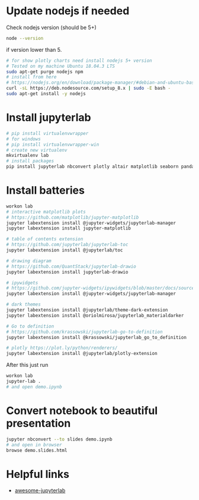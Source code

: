 # Update nodejs if needed

Check nodejs version (should be 5+)

```bash
node --version
```

if version lower than 5.

```bash
# for show plotly charts need install nodejs 5+ version
# Tested on my machine Ubuntu 18.04.3 LTS
sudo apt-get purge nodejs npm
# install from here
# https://nodejs.org/en/download/package-manager/#debian-and-ubuntu-based-linux-distributions-enterprise-linux-fedora-and-snap-packages
curl -sL https://deb.nodesource.com/setup_8.x | sudo -E bash -
sudo apt-get install -y nodejs
```

# Install jupyterlab

```bash
# pip install virtualenvwrapper 
# for windows 
# pip install virtualenvwrapper-win
# create new virtualenv
mkvirtualenv lab
# install packages
pip install jupyterlab nbconvert plotly altair matplotlib seaborn pandas numpy psutil ipympl nb_black
```

# Install batteries

```bash
workon lab
# interactive matplotlib plots
# https://github.com/matplotlib/jupyter-matplotlib
jupyter labextension install @jupyter-widgets/jupyterlab-manager
jupyter labextension install jupyter-matplotlib

# table of contents extension
# https://github.com/jupyterlab/jupyterlab-toc
jupyter labextension install @jupyterlab/toc

# drawing diagram
# https://github.com/QuantStack/jupyterlab-drawio
jupyter labextension install jupyterlab-drawio

# ipywidgets
# https://github.com/jupyter-widgets/ipywidgets/blob/master/docs/source/user_install.md
jupyter labextension install @jupyter-widgets/jupyterlab-manager

# dark themes
jupyter labextension install @jupyterlab/theme-dark-extension
jupyter labextension install @oriolmirosa/jupyterlab_materialdarker

# Go to definition
# https://github.com/krassowski/jupyterlab-go-to-definition
jupyter labextension install @krassowski/jupyterlab_go_to_definition

# plotly https://plot.ly/python/renderers/
jupyter labextension install @jupyterlab/plotly-extension
```

After this just run
```bash
workon lab
jupyter-lab .
# and open demo.ipynb
```

# Convert notebook to beautiful presentation

```bash
jupyter nbconvert --to slides demo.ipynb
# and open in browser
browse demo.slides.html
```

# Helpful links

- [awesome-jupyterlab](https://github.com/mauhai/awesome-jupyterlab)
